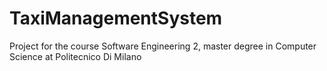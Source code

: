 # TaxiManagementSystem
Project for the course Software Engineering 2, master degree in Computer Science at Politecnico Di Milano
